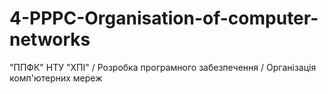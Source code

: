 # 4-PPPC-Organisation-of-computer-networks
"ППФК" НТУ "ХПІ" / Розробка програмного забезпечення / Організація комп'ютерних мереж
